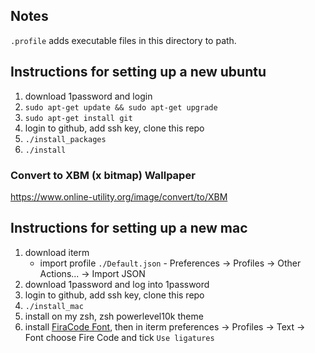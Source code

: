 ## Notes

`.profile` adds executable files in this directory to path.

## Instructions for setting up a new ubuntu

1. download 1password and login
1. `sudo apt-get update && sudo apt-get upgrade`
1. `sudo apt-get install git`
1. login to github, add ssh key, clone this repo
1. `./install_packages`
1. `./install`

### Convert to XBM (x bitmap) Wallpaper

https://www.online-utility.org/image/convert/to/XBM

## Instructions for setting up a new mac

1. download iterm
    - import profile `./Default.json` - Preferences -> Profiles -> Other Actions... -> Import JSON
1. download 1password and log into 1password
1. login to github, add ssh key, clone this repo
1. `./install_mac`
1. install on my zsh, zsh powerlevel10k theme 
1. install [FiraCode Font](https://github.com/tonsky/FiraCode), then in iterm preferences -> Profiles -> Text -> Font choose Fire Code and tick `Use ligatures`
